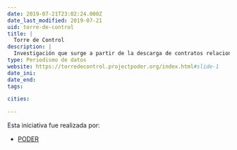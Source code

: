 ```yaml
---
date: 2019-07-21T23:02:24.000Z
date_last_modified: 2019-07-21
uid: torre-de-control
title: |
  Torre de Control
description: |
  Investigación que surge a partir de la descarga de contratos relacionados con la construcción del nuevo Aeropuerto Internacional de Ciudad de México, encontrando hallazgos relevadores y mala praxis en la adjudicación de los contratos
type: Periodismo de datos
website: https://torredecontrol.projectpoder.org/index.html#slide-1
date_ini: 
date_end: 
tags:

cities: 

---
```


Esta iniciativa fue realizada por:

- [PODER](/organizaciones/project-poder)

